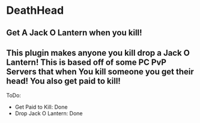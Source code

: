 # DeathHead
Get A Jack O Lantern when you kill!
--------------------------------------------------------------------------
This plugin makes anyone you kill drop a Jack O Lantern! 
This is based off of some PC PvP Servers that when
You kill someone you get their head!
You also get paid to kill!
--------------------------------------------------------------------------
ToDo:

- Get Paid to Kill: Done
- Drop Jack O Lantern: Done
